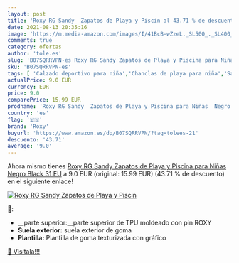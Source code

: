 ```yaml
---
layout: post
title: 'Roxy RG Sandy  Zapatos de Playa y Piscin al 43.71 % de descuento'
date: 2021-08-13 20:35:16
image: 'https://m.media-amazon.com/images/I/41BcB-wZzeL._SL500_._SL400_.jpg'
comments: true
category: ofertas
author: 'tole.es'
slug: 'B07SQRRVPN-es Roxy RG Sandy Zapatos de Playa y Piscina para Niñas Negro...'
sku: 'B07SQRRVPN-es'
tags: [ 'Calzado deportivo para niña','Chanclas de playa para niña','Sandalias y chanclas para niña','Zapatillas y calzado deportivo para niña','Zapatos','Zapatos - Niñas','Zapatos y complementos','roxy','zapatos', ]
actualPrice: 9.0 EUR
currency: EUR
price: 9.0
comparePrice: 15.99 EUR
prodname: 'Roxy RG Sandy  Zapatos de Playa y Piscina para Niñas  Negro Black  31 EU'
country: 'es'
flag: '🇪🇸'
brand: 'Roxy'
buyurl: 'https://www.amazon.es/dp/B07SQRRVPN/?tag=tolees-21'
descuento: '43.71'
average: '9.0'
---
```


Ahora mismo tienes [Roxy RG Sandy  Zapatos de Playa y Piscina para Niñas  Negro Black  31 EU](https://www.amazon.es/dp/B07SQRRVPN/?tag=tolees-21) a 9.0 EUR (original: 15.99 EUR) (43.71 %  de descuento) en el siguiente enlace!

[![Roxy RG Sandy  Zapatos de Playa y Piscin](https://m.media-amazon.com/images/I/41BcB-wZzeL._SL500_._SL400_.jpg)](https://www.amazon.es/dp/B07SQRRVPN/?tag=tolees-21)

🔎:

- __parte superior:__parte superior de TPU moldeado con pin ROXY
- __Suela exterior:__ suela exterior de goma
- __Plantilla:__ Plantilla de goma texturizada con gráfico

[🛒 Visítala!!!](https://www.amazon.es/dp/B07SQRRVPN/?tag=tolees-21)
